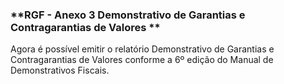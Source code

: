 ### **RGF -  Anexo 3 Demonstrativo de Garantias e Contragarantias de Valores **

Agora é possível emitir o relatório Demonstrativo de Garantias e Contragarantias de Valores conforme a 6º edição do Manual de Demonstrativos Fiscais.
